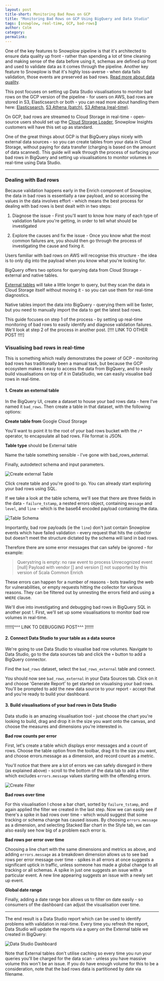 ```yaml
---
layout: post
title-short: Monitoring Bad Rows on GCP
title: "Monitoring Bad Rows on GCP Using BigQuery and Data Studio"
tags: [snowplow, real-time, GCP, bad-rows]
author: Colm
category:
permalink:
---
```


One of the key features to Snowplow pipeline is that it's architected to ensure data quality up front - rather than spending a lot of time cleaning and making sense of the data before using it, schemas are defined up front and used to validate data as it comes through the pipeline. Another key feature to Snowplow is that it's highly loss-averse - when data fails validation, those events are preserved as bad rows. [Read more about data quality][data-quality].

This post focuses on setting up Data Studio visualisations to monitor bad rows on the GCP version of the pipeline - for users on AWS, bad rows are stored in S3, Elasticsearch or both - you can read more about handling them here: [Elasticsearch][esdebugging], [S3 Athena (batch)][athena-batch], [S3 Athena (real-time)][athena-rt].

On GCP, bad rows are streamed to Cloud Storage in real-time - open-source users should set up the [Cloud Storage Loader][cloud-storage-loader], Snowplow Insights customers will have this set up as standard.

One of the great things about GCP is that BigQuery plays nicely with external data sources - so you can create tables from your data in Cloud Storage, without paying for data transfer (charging is based on the amount of data scanned). This guide will walk through the process of surfacing your bad rows in BigQuery and setting up visualisations to monitor volumes in real-time using Data Studio.

---

### Dealing with Bad rows

Because validation happens early in the Enrich component of Snowplow, the data in bad rows is essentially a raw payload, and so accessing the values in the data involves effort - which means the best process for dealing with bad rows is best dealt with in two steps:

1. Diagnose the issue - First you'll want to know how many of each type of validation failure you're getting, in order to tell what should be investigated

2. Explore the causes and fix the issue - Once you know what the most common failures are, you should then go through the process of investigating the cause and fixing it.

Users familiar with bad rows on AWS will recognise this structure - the idea is to only dig into the payload when you know what you're looking for.

BigQuery offers two options for querying data from Cloud Storage - external and native tables.

[External tables][external-tables] will take a little longer to query, but they scan the data in Cloud Storage itself without moving it - so you can use them for real-time diagnostics.

Native tables import the data into BigQuery - querying them will be faster, but you need to manually import the data to get the latest bad rows.

This guide focuses on step 1 of the process - by setting up real-time monitoring of bad rows to easily identify and diagnose validation failures. We'll look at step 2 of the process in another post. [!!!! LINK TO OTHER POST !!!!]

### Visualising bad rows in real-time

This is something which really demonstrates the power of GCP - monitoring bad rows has traditionally been a manual task, but because the GCP ecosystem makes it easy to access the data from BigQuery, and to easily build visualisations on top of it in DataStudio, we can easily visualise bad rows in real-time.

#### 1. Create an external table

In the BigQuery UI, create a dataset to house your bad rows data - here I've named it `bad_rows`. Then create a table in that dataset, with the following options:

**Create table from** Google Cloud Storage

You'll want to point it to the root of your bad rows bucket with the `/*` operator, to encapsulate all bad rows. File format is JSON.

**Table type** should be External table

Name the table something sensible - I've gone with bad_rows_external.

Finally, autodetect schema and input parameters.

![Create external Table][create-external]

Click create table and you're good to go. You can already start exploring your bad rows using SQL.

If we take a look at the table schema, we'll see that there are three fields in the data - `failure_tstamp`, a nested errors object, containing `message` and `level`, and `line` - which is the base64 encoded payload containing the data.


![Table Schema][table-schema]


Importantly, bad row payloads (ie the `line`) don't just contain Snowplow events which have failed validation - every request that hits the collector but doesn't meet the structure dictated by the schema will land in bad rows.

Therefore there are some error messages that can safely be ignored - for example:

> Querystring is empty: no raw event to process
> Unrecognized event [null]
> Payload with vendor [] and version [] not supported by this version of Scala Common Enrich

These errors can happen for a number of reasons - bots trawling the web for vulnerabilities, or empty requests hitting the collector for various reasons. They can be filtered out by unnesting the errors field and using a `WHERE` clause.

We'll dive into investigating and debugging bad rows in BigQuery SQL in another post !. First, we'll set up some visualisations to monitor bad row volumes in real-time.


!!!!!![^^^ LINK TO DEBUGGING POST^^^ ]!!!!!!

#### 2. Connect Data Studio to your table as a data source

We're going to use Data Studio to visualise bad row volumes. Navigate to Data Studio, go to the data sources tab and click the `+` button to add a BigQuery connector.

Find the `bad_rows` dataset, select the `bad_rows_external` table and connect.

You should now see `bad_rows_external` in your Data Sources tab. Click on it and choose 'Generate Report' to get started on visualising your bad rows. You'll be prompted to add the new data source to your report - accept that and you're ready to build your dashboard.

#### 3. Build visualisations of your bad rows in Data Studio

Data studio is an amazing visualisation tool - just choose the chart you're looking to build, drag and drop it in the size you want onto the canvas, and choose the measures and dimensions you're interested in.

**Bad row counts per error**

First, let's create a table which displays error messages and a count of rows. Choose the table option from the toolbar, drag it to the size you want, and choose errors.message as a dimension, and record count as a metric.

You'll notice that there are a lot of errors we can safely disregard in there (as explained above) - scroll to the bottom of the data tab to add a filter which excludes `errors.message` values starting with the offending errors.

![Create Filter][create-filter]

**Bad rows over time**

For this visualisation I chose a bar chart, sorted by `failure_tstamp`, and again applied the filter we created in the last step. Now we can easily see if there's a spike in bad rows over time - which would suggest that some tracking or schema change has caused issues. By choosing `errors.message` as a dimension, and selecting Stacked Bar chart in the Style tab, we can also easily see how big of a problem each error is.

**Bad rows per error over time**

Choosing a line chart with the same dimensions and metrics as above, and adding `errors.message` as a breakdown dimension allows us to see bad rows per error message over time - spikes in all errors at once suggests a significant uptick in traffic, unless someone has made a global change to all tracking or all schemas. A spike in just one suggests an issue with a particular event. A new line appearing suggests an issue with a newly set up event.

**Global date range**

Finally, adding a date range box allows us to filter on date easily - so consumers of the dashboard can adjust the visualisation over time.

---

The end result is a Data Studio report which can be used to identify problems with validation in real-time. Every time you refresh the report, Data Studio will update the reports via a query on the External table we created in BigQuery:


![Data Studio Dashboard][dashboard]


Note that External tables don't utilise caching so every time you run your queries you'll be charged for the data scan - unless you have massive volume this won't be an issue. If you do have enough volume for this to be a consideration, note that the bad rows data is partitioned by date via filename.







[data-quality]: https://snowplowanalytics.com/blog/2016/01/07/we-need-to-talk-about-bad-data-architecting-data-pipelines-for-data-quality/


[esdebugging]: https://discourse.snowplowanalytics.com/t/debugging-bad-rows-in-elasticsearch-and-kibana-tutorial/28

[athena-batch]: https://discourse.snowplowanalytics.com/t/debugging-bad-rows-in-athena-tutorial/948

[athena-rt]: https://discourse.snowplowanalytics.com/t/debugging-bad-rows-in-athena-real-time-tutorial/2189

[cloud-storage-loader]: https://github.com/snowplow/snowplow/wiki/setting-up-snowplow-google-cloud-storage-loader

[external-tables]: https://cloud.google.com/bigquery/external-data-sources

[create-external]: /assets/img/blog/2018/12/create-external.jpg

[table-schema]: /assets/img/blog/2018/12/table-schema.jpg

[create-filter]: /assets/img/blog/2018/12/create-filter.jpg

[dashboard]:  /assets/img/blog/2018/12/dashboard.jpg
